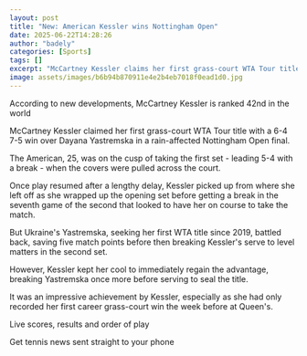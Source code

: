 ```yaml
---
layout: post
title: "New: American Kessler wins Nottingham Open"
date: 2025-06-22T14:28:26
author: "badely"
categories: [Sports]
tags: []
excerpt: "McCartney Kessler claims her first grass-court WTA Tour title with a 6-4 7-5 win over Dayana Yastremska in a rain-affected Nottingham Open final."
image: assets/images/b6b94b870911e4e2b4eb7018f0ead1d0.jpg
---
```


According to new developments, McCartney Kessler is ranked 42nd in the world

McCartney Kessler claimed her first grass-court WTA Tour title with a 6-4 7-5 win over Dayana Yastremska in a rain-affected Nottingham Open final.

The American, 25, was on the cusp of taking the first set - leading 5-4 with a break -  when the covers were pulled across the court.

Once play resumed after a lengthy delay, Kessler picked up from where she left off as she wrapped up the opening set before getting a break in the seventh game of the second that looked to have her on course to take the match.

But Ukraine's Yastremska, seeking her first WTA title since 2019, battled back, saving five match points before then breaking Kessler's serve to level matters in the second set.

However, Kessler kept her cool to immediately regain the advantage, breaking Yastremska once more before serving to seal the title.

It was an impressive achievement by Kessler, especially as she had only recorded her first career grass-court win the week before at Queen's.

Live scores, results and order of play

Get tennis news sent straight to your phone

